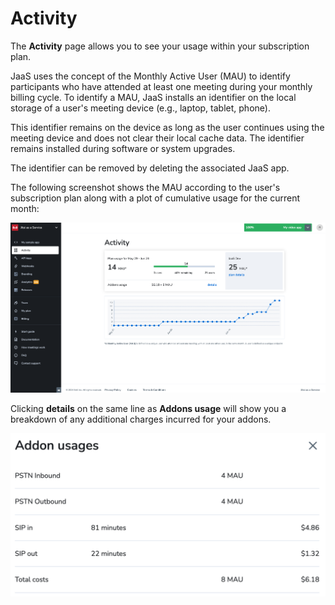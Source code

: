 # Activity

The **Activity** page allows you to see your usage within your subscription plan. 

JaaS uses the concept of the Monthly Active User (MAU) to identify participants who have attended at least one meeting during your monthly billing cycle. To identify a MAU, JaaS installs an identifier on the local storage of a user's meeting device (e.g., laptop, tablet, phone). 

This identifier remains on the device as long as the user continues using the meeting device and does not clear their local cache data. The identifier remains installed during software or system upgrades.

The identifier can be removed by deleting the associated JaaS app.

The following screenshot shows the MAU according to the user's subscription plan along with a plot of cumulative usage for the current month:

![](../images/105cbe5-image.png)

  

Clicking **details** on the same line as **Addons usage** will show you a breakdown of any additional charges incurred for your addons.

![](../images/4da375d-image.png)
